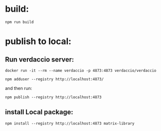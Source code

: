 # build:

`npm run build`

# publish to local:

## Run verdaccio server:

`docker run -it --rm --name verdaccio -p 4873:4873 verdaccio/verdaccio`

`npm adduser --registry http://localhost:4873/`

and then run:

`npm publish --registry http://localhost:4873`

## install Local package:

`npm install --registry http://localhost:4873 matrix-library`
